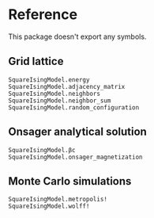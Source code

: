 # Reference

This package doesn't export any symbols. 

## Grid lattice

```@docs
SquareIsingModel.energy
SquareIsingModel.adjacency_matrix
SquareIsingModel.neighbors
SquareIsingModel.neighbor_sum
SquareIsingModel.random_configuration
```

## Onsager analytical solution

```@docs
SquareIsingModel.βc
SquareIsingModel.onsager_magnetization
```

## Monte Carlo simulations

```@docs
SquareIsingModel.metropolis!
SquareIsingModel.wolff!
```